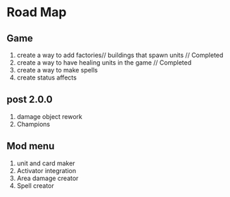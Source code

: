 # Road Map

## Game

1. create a way to add factories// buildings that spawn units // Completed
2. create a way to have healing units in the game // Completed
3. create a way to make spells
4. create status affects

## post 2.0.0

1. damage object rework
2. Champions

## Mod menu

1. unit and card maker
2. Activator integration
3. Area damage creator
4. Spell creator
